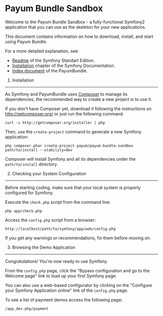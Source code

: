 Payum Bundle Sandbox
====================

Welcome to the Payum Bundle Sandbox - a fully-functional Symfony2 application that you can use as the skeleton for your new applications.

This document contains information on how to download, install, and start using Payum Bundle. 

For a more detailed explanation, see:
 
 * [Readme][2] of the Symfony Standart Edition.
 * [Installation][1] chapter of the Symfony Documentation.
 * [Index document][3] of the PayumBundle.

[1]:  https://github.com/symfony/symfony-standard
[2]:  http://symfony.com/doc/2.1/book/installation.html
[3]:  https://github.com/Payum/PayumBundle/blob/master/Resources/doc/index.md
[4]:  http://getcomposer.org

1) Installation
---------------

As Symfony and PayumBundle uses [Composer][4] to manage its dependencies, the recommended way
to create a new project is to use it.

If you don't have Composer yet, download it following the instructions on
http://getcomposer.org/ or just run the following command:

    curl -s http://getcomposer.org/installer | php

Then, use the `create-project` command to generate a new Symfony application:

    php composer.phar create-project payum/payum-bundle-sandbox path/to/install --stability=dev

Composer will install Symfony and all its dependencies under the
`path/to/install` directory.

2) Checking your System Configuration
-------------------------------------

Before starting coding, make sure that your local system is properly
configured for Symfony.

Execute the `check.php` script from the command line:

    php app/check.php

Access the `config.php` script from a browser:

    http://localhost/path/to/symfony/app/web/config.php

If you get any warnings or recommendations, fix them before moving on.
 
3) Browsing the Demo Application
--------------------------------
        
Congratulations! You're now ready to use Symfony.

From the `config.php` page, click the "Bypass configuration and go to the
Welcome page" link to load up your first Symfony page.

You can also use a web-based configurator by clicking on the "Configure your
Symfony Application online" link of the `config.php` page.

To see a list of payment demos access the following page:

    /app_dev.php/payment